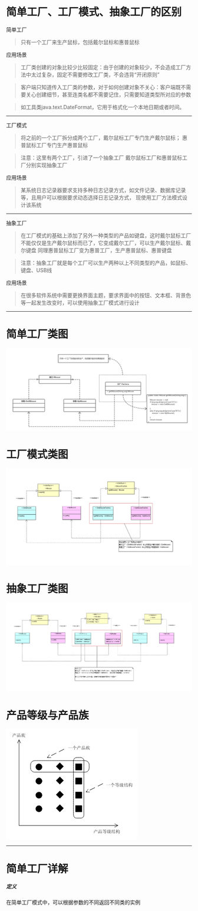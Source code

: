 # 简单工厂、工厂模式、抽象工厂的区别

简单工厂
> 只有一个工厂来生产鼠标，包括戴尔鼠标和惠普鼠标

应用场景
> 工厂类创建的对象比较少比较固定：由于创建的对象较少，不会造成工厂方法中太过复杂，固定不需要修改工厂类，不会违背“开闭原则”

> 客户端只知道传入工厂类的参数，对于如何创建对象不关心：客户端既不需要关心创建细节，甚至连类名都不需要记住，只需要知道类型所对应的参数

> 如工具类java.text.DateFormat，它用于格式化一个本地日期或者时间。

----

工厂模式
> 将之前的一个工厂拆分成两个工厂，戴尔鼠标工厂专门生产戴尔鼠标；
惠普鼠标工厂专门生产惠普鼠标

>注意：这里有两个工厂，引进了一个抽象工厂
戴尔鼠标工厂和惠普鼠标工厂分别实现抽象工厂

应用场景
> 某系统日志记录器要求支持多种日志记录方式，如文件记录、数据库记录等，且用户可以根据要求动态选择日志记录方式， 现使用工厂方法模式设计该系统

----

抽象工厂
> 在工厂模式的基础上添加了另外一种类型的产品如键盘，这时戴尔鼠标工厂不能仅仅是生产戴尔鼠标而已了，它变成戴尔工厂，可以生产戴尔鼠标、戴尔键盘
同理惠普鼠标工厂变为惠普工厂，生产惠普鼠标、惠普键盘

> 注意：抽象工厂就是每个工厂可以生产两种以上不同类型的产品，如鼠标、键盘、USB线

应用场景
> 在很多软件系统中需要更换界面主题，要求界面中的按钮、文本框、背景色等一起发生改变时，可以使用抽象工厂模式进行设计

----

# 简单工厂类图
![](/assets/jiandangongchang.png)

# 工厂模式类图
![](/assets/gongchangmoshi.png)

# 抽象工厂类图
![](/assets/chouxiainggongchang.png)

# 产品等级与产品族
![](/assets/Pic44.gif)

-----

# 简单工厂详解
##### 定义
在简单工厂模式中，可以根据参数的不同返回不同类的实例















